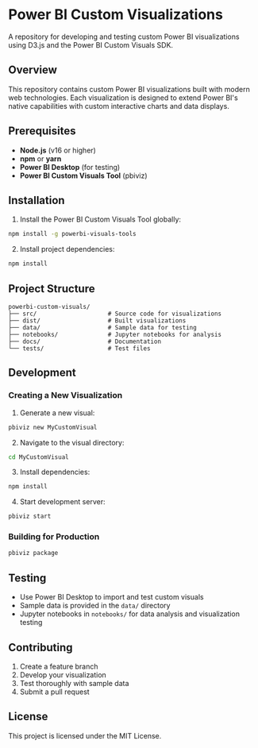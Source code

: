 # Power BI Custom Visualizations

A repository for developing and testing custom Power BI visualizations using D3.js and the Power BI Custom Visuals SDK.

## Overview

This repository contains custom Power BI visualizations built with modern web technologies. Each visualization is designed to extend Power BI's native capabilities with custom interactive charts and data displays.

## Prerequisites

- **Node.js** (v16 or higher)
- **npm** or **yarn**
- **Power BI Desktop** (for testing)
- **Power BI Custom Visuals Tool** (pbiviz)

## Installation

1. Install the Power BI Custom Visuals Tool globally:
```bash
npm install -g powerbi-visuals-tools
```

2. Install project dependencies:
```bash
npm install
```

## Project Structure

```
powerbi-custom-visuals/
├── src/                    # Source code for visualizations
├── dist/                   # Built visualizations
├── data/                   # Sample data for testing
├── notebooks/              # Jupyter notebooks for analysis
├── docs/                   # Documentation
└── tests/                  # Test files
```

## Development

### Creating a New Visualization

1. Generate a new visual:
```bash
pbiviz new MyCustomVisual
```

2. Navigate to the visual directory:
```bash
cd MyCustomVisual
```

3. Install dependencies:
```bash
npm install
```

4. Start development server:
```bash
pbiviz start
```

### Building for Production

```bash
pbiviz package
```

## Testing

- Use Power BI Desktop to import and test custom visuals
- Sample data is provided in the `data/` directory
- Jupyter notebooks in `notebooks/` for data analysis and visualization testing

## Contributing

1. Create a feature branch
2. Develop your visualization
3. Test thoroughly with sample data
4. Submit a pull request

## License

This project is licensed under the MIT License.